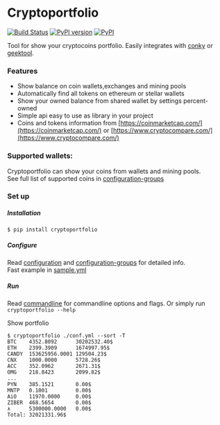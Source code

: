 # Cryptoportfolio
[![Build Status](https://travis-ci.org/a1fred/cryptoportfolio.svg?branch=master)](https://travis-ci.org/a1fred/cryptoportfolio)
[![PyPI version](https://badge.fury.io/py/cryptoportfolio.svg)](https://badge.fury.io/py/cryptoportfolio)
[![PyPI](https://img.shields.io/pypi/pyversions/cryptoportfolio.svg)](https://pypi.python.org/pypi/cryptoportfolio/0.2.7)


Tool for show your cryptocoins portfolio. Easily integrates with
[conky](https://github.com/brndnmtthws/conky) or 
[geektool](https://www.tynsoe.org/v2/geektool/).  


### Features
* Show balance on coin wallets,exchanges and mining pools
* Automatically find all tokens on ethereum or stellar wallets
* Show your owned balance from shared wallet by settings percent-owned
* Simple api easy to use as library in your project
* Coins and tokens information from [https://coinmarketcap.com/](https://coinmarketcap.com/) or [https://www.cryptocompare.com/](https://www.cryptocompare.com/)

### Supported wallets:
Cryptoportfolio can show your coins from wallets and mining pools.  
See full list of supported coins in [configuration-groups](docs/configuration-groups.md)  

### Set up
##### Installation
```shell
$ pip install cryptoportfolio
```

##### Configure
Read [configuration](docs/configuration.md) and [configuration-groups](docs/configuration-groups.md) for detailed info.  
Fast example in [sample.yml](sample.yml)

##### Run
Read [commandline](docs/commandline.md) for commandline options and flags. Or simply run `cryptoportfolio --help`

Show portfolio
```shell
$ cryptoportfolio ./conf.yml --sort -T
BTC    4352.8092      30202532.40$
ETH    2399.3909      1674997.95$
CANDY  153625956.0001 129504.23$
CNX    1000.0000      5728.26$
ACC    352.0962       2671.31$
OMG    218.8423       2099.82$
...
PYN    385.1521       0.00$
MNTP   0.1001         0.00$
AiO    11970.0000     0.00$
ZIBER  468.5654       0.00$
٨      5300000.0000   0.00$
Total: 32021331.96$
```

